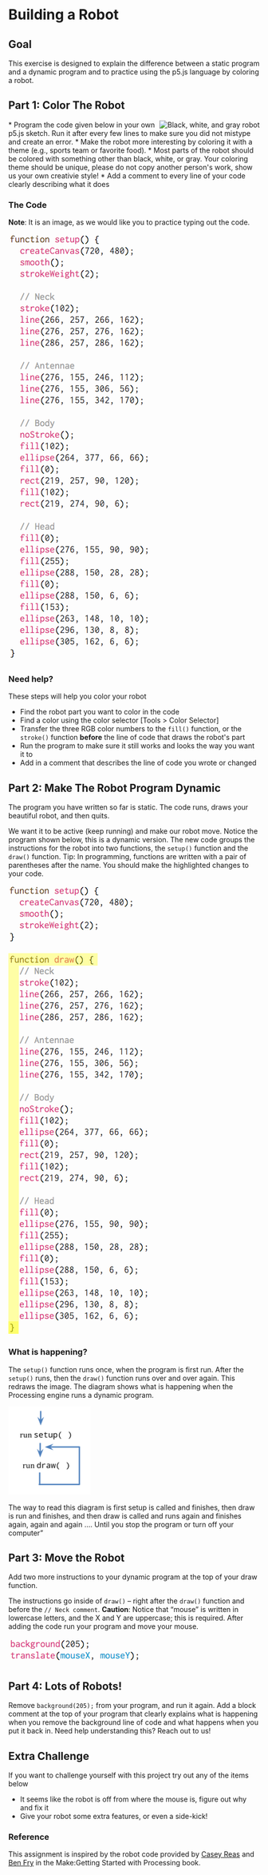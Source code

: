 # Building a Robot
## Goal
This exercise is designed to explain the difference between a static program and a dynamic program and to practice using the p5.js language by coloring a robot.

## Part 1: Color The Robot
<img align="right" src="https://github.com/susanev/p5js-workshops/blob/master/lessons/projects/images/robot.png" alt="Black, white, and gray robot">
* Program the code given below in your own p5.js sketch. Run it after every few lines to make sure you did not mistype and create an error.
* Make the robot more interesting by coloring it with a theme (e.g., sports team or favorite food).
* Most parts of the robot should be colored with something other than black, white, or gray. Your coloring theme should be unique, please do not copy another person's work, show us your own creativie style!
* Add a comment to every line of your code clearly describing what it does

### The Code
__Note__: It is an image, as we would like you to practice typing out the code.

![code without function](images/code_not_dynamic.png)

### Need help?
These steps will help you color your robot
* Find the robot part you want to color in the code
* Find a color using the color selector [Tools > Color Selector]
* Transfer the three RGB color numbers to the `fill()` function, or the `stroke()` function __before__ the line of code that draws the robot's part
* Run the program to make sure it still works and looks the way you want it to
* Add in a comment that describes the line of code you wrote or changed

## Part 2: Make The Robot Program Dynamic
The program you have written so far is static. The code runs, draws your beautiful robot, and then quits.

We want it to be active (keep running) and make our robot move. Notice the program shown below, this is a dynamic version. The new code groups the instructions for the robot into two functions, the `setup()` function and the `draw()` function. Tip: In programming, functions are written with a pair of parentheses after the name. You should make the highlighted changes to your code.

![code with function](images/code_dynamic.png)

### What is happening?
The `setup()` function runs once, when the program is first run. After the `setup()` runs, then the `draw()` function runs over and over again. This redraws the image. The diagram shows what is happening when the Processing engine runs a dynamic program.

![control flow diagram](images/diagram.png)

The way to read this diagram is first setup is called and finishes, then draw is run and finishes, and then draw is called and runs again and finishes again, again and again …. Until you stop the program or turn off your computer”

## Part 3: Move the Robot
Add two more instructions to your dynamic program at the top of your draw function.

The instructions go inside of `draw()` – right after the `draw()` function and before the `// Neck comment`. __Caution__: Notice that “mouse” is written in lowercase letters, and the X and Y are uppercase; this is required. After adding the code run your program and move your mouse.

![code for background](images/part3_code.png)

## Part 4: Lots of Robots!
Remove `background(205);` from your program, and run it again. Add a block comment at the top of your program that clearly explains what is happening when you remove the background line of code and what happens when you put it back in. Need help understanding this? Reach out to us!

## Extra Challenge
If you want to challenge yourself with this project try out any of the items below
* It seems like the robot is off from where the mouse is, figure out why and fix it
* Give your robot some extra features, or even a side-kick!

### Reference
This assignment is inspired by the robot code provided by [Casey Reas](http://reas.com/) and [Ben Fry](http://benfry.com/) in the Make:Getting Started with Processing book.

[static]: https://github.com/susanev/p5js-workshops/blob/master/lessons/projects/images/code_not_dynamic.png "Code that is not dynamic"

[dynamic]: https://github.com/susanev/p5js-workshops/blob/master/lessons/projects/images/code_dynamic.png "Code that is dynamic"

[diagram]: https://github.com/susanev/p5js-workshops/blob/master/lessons/projects/images/diagram.png "diagram showing how setup and draw flow"

[part 3 code]: https://github.com/susanev/p5js-workshops/blob/master/lessons/projects/images/part3_code.png "Additional lines of code to add"
